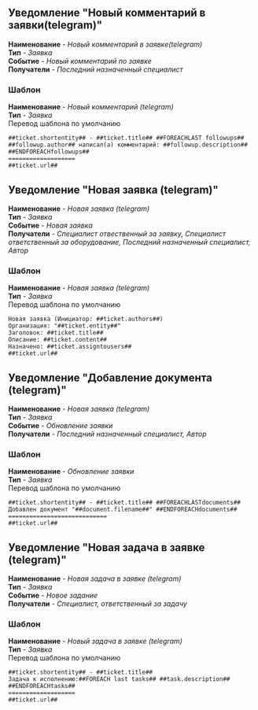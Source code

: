 ## Уведомление "**Новый комментарий в заявки(telegram)**"  
**Наименование** - _Новый комментарий в заявке(telegram)_  
**Тип** - _Заявка_  
**Событие** - _Новый комментарий по заявке_  
**Получатели** - _Последний назначенный специалист_  
### Шаблон
**Наименование** - _Новый комментарий (telegram)_  
**Тип** - _Заявка_  
Перевод шаблона  по умолчанию
```
##ticket.shortentity## - ##ticket.title## ##FOREACHLAST followups## 
##followup.author## написал(а) комментарий: ##followup.description## ##ENDFOREACHfollowups##
===================
##ticket.url##
```

## Уведомление "**Новая заявка (telegram)**"  
**Наименование** - _Новая заявка (telegram)_  
**Тип** - _Заявка_  
**Событие** - _Новая заявка_  
**Получатели** - _Специалист отвественный за заявку, Специалист ответственный за оборудование, Последний назначенный специалист, Автор_  
### Шаблон
**Наименование** - _Новая заявка (telegram)_  
**Тип** - _Заявка_  
Перевод шаблона  по умолчанию
```
Новая заявка (Инициатор: ##ticket.authors##)
Организация: "##ticket.entity##"
Заголовок: ##ticket.title##
Описание: ##ticket.content##
Назначено: ##ticket.assigntousers##
##ticket.url##
```

## Уведомление "**Добавление документа (telegram)**"  
**Наименование** - _Новая заявка (telegram)_  
**Тип** - _Заявка_  
**Событие** - _Обновление заявки_  
**Получатели** - _Последний назначенный специалист, Автор_  
### Шаблон
**Наименование** - _Обновление заявки_  
**Тип** - _Заявка_  
Перевод шаблона  по умолчанию
```
##ticket.shortentity## - ##ticket.title## ##FOREACHLASTdocuments##
Добавлен документ "##document.filename##" ##ENDFOREACHdocuments##
============================
##ticket.url##
```

## Уведомление "**Новая задача в заявке (telegram)**"  
**Наименование** - _Новая задача в заявке (telegram)_  
**Тип** - _Заявка_  
**Событие** - _Новое задание_  
**Получатели** - _Специалист, ответственный за задачу_  
### Шаблон
**Наименование** - _Новый задача в заявке (telegram)_  
**Тип** - _Заявка_  
Перевод шаблона  по умолчанию
```
##ticket.shortentity## - ##ticket.title## 
Задача к исполнению:##FOREACH last tasks## ##task.description## ##ENDFOREACHtasks##
===================
##ticket.url##
```
